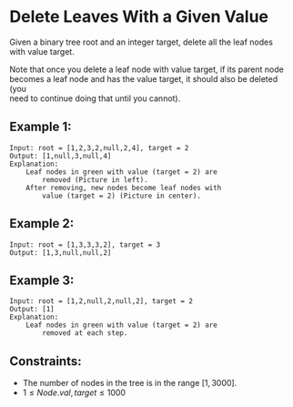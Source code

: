 # Delete Leaves With a Given Value

Given a binary tree root and an integer target, delete all the leaf nodes  
with value target.

Note that once you delete a leaf node with value target, if its parent node  
becomes a leaf node and has the value target, it should also be deleted (you  
need to continue doing that until you cannot).
 

 

## Example 1:

    Input: root = [1,2,3,2,null,2,4], target = 2
    Output: [1,null,3,null,4]
    Explanation: 
        Leaf nodes in green with value (target = 2) are  
            removed (Picture in left). 
        After removing, new nodes become leaf nodes with 
            value (target = 2) (Picture in center).

## Example 2:

    Input: root = [1,3,3,3,2], target = 3
    Output: [1,3,null,null,2]

## Example 3:

    Input: root = [1,2,null,2,null,2], target = 2
    Output: [1]
    Explanation: 
        Leaf nodes in green with value (target = 2) are 
            removed at each step.
        
 

## Constraints:

* The number of nodes in the tree is in the range $[1, 3000]$.
* $1 \le Node.val, target \le 1000$

